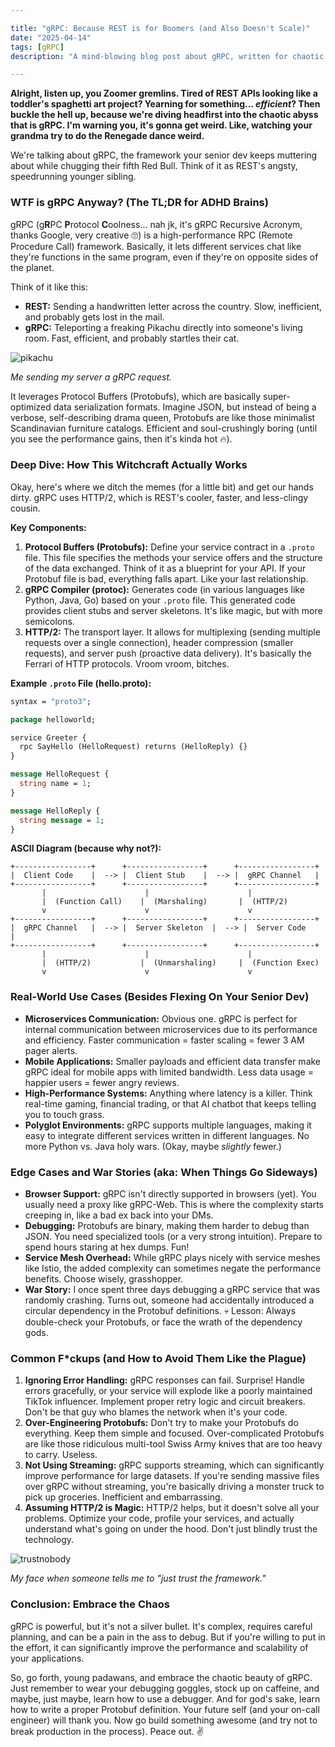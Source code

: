 ```yaml
---

title: "gRPC: Because REST is for Boomers (and Also Doesn't Scale)"
date: "2025-04-14"
tags: [gRPC]
description: "A mind-blowing blog post about gRPC, written for chaotic Gen Z engineers. Prepare to unlearn everything your professor taught you. 💀🙏"

---
```


**Alright, listen up, you Zoomer gremlins. Tired of REST APIs looking like a toddler's spaghetti art project? Yearning for something... *efficient*? Then buckle the hell up, because we're diving headfirst into the chaotic abyss that is gRPC. I'm warning you, it's gonna get weird. Like, watching your grandma try to do the Renegade dance weird.**

We're talking about gRPC, the framework your senior dev keeps muttering about while chugging their fifth Red Bull. Think of it as REST's angsty, speedrunning younger sibling.

### WTF is gRPC Anyway? (The TL;DR for ADHD Brains)

gRPC (g**R**PC **P**rotocol **C**oolness... nah jk, it's gRPC Recursive Acronym, thanks Google, very creative 🙄) is a high-performance RPC (Remote Procedure Call) framework. Basically, it lets different services chat like they're functions in the same program, even if they're on opposite sides of the planet.

Think of it like this:

*   **REST:** Sending a handwritten letter across the country. Slow, inefficient, and probably gets lost in the mail.
*   **gRPC:** Teleporting a freaking Pikachu directly into someone's living room. Fast, efficient, and probably startles their cat.

![pikachu](https://i.kym-cdn.com/photos/images/original/001/811/887/128.jpg)

*Me sending my server a gRPC request.*

It leverages Protocol Buffers (Protobufs), which are basically super-optimized data serialization formats. Imagine JSON, but instead of being a verbose, self-describing drama queen, Protobufs are like those minimalist Scandinavian furniture catalogs. Efficient and soul-crushingly boring (until you see the performance gains, then it's kinda hot 🔥).

### Deep Dive: How This Witchcraft Actually Works

Okay, here's where we ditch the memes (for a little bit) and get our hands dirty. gRPC uses HTTP/2, which is REST's cooler, faster, and less-clingy cousin.

**Key Components:**

1.  **Protocol Buffers (Protobufs):** Define your service contract in a `.proto` file. This file specifies the methods your service offers and the structure of the data exchanged. Think of it as a blueprint for your API.  If your Protobuf file is bad, everything falls apart. Like your last relationship.
2.  **gRPC Compiler (protoc):** Generates code (in various languages like Python, Java, Go) based on your `.proto` file. This generated code provides client stubs and server skeletons. It's like magic, but with more semicolons.
3.  **HTTP/2:** The transport layer. It allows for multiplexing (sending multiple requests over a single connection), header compression (smaller requests), and server push (proactive data delivery). It's basically the Ferrari of HTTP protocols. Vroom vroom, bitches.

**Example `.proto` File (hello.proto):**

```protobuf
syntax = "proto3";

package helloworld;

service Greeter {
  rpc SayHello (HelloRequest) returns (HelloReply) {}
}

message HelloRequest {
  string name = 1;
}

message HelloReply {
  string message = 1;
}
```

**ASCII Diagram (because why not?):**

```
+-----------------+      +-----------------+      +-----------------+
|  Client Code    |  --> |  Client Stub    |  --> |  gRPC Channel   |
+-----------------+      +-----------------+      +-----------------+
       |                      |                      |
       |  (Function Call)    |  (Marshaling)       |  (HTTP/2)
       v                      v                      v
+-----------------+      +-----------------+      +-----------------+
|  gRPC Channel   |  --> |  Server Skeleton  |  --> |  Server Code    |
+-----------------+      +-----------------+      +-----------------+
       |                      |                      |
       |  (HTTP/2)           |  (Unmarshaling)     |  (Function Exec)
       v                      v                      v
```

### Real-World Use Cases (Besides Flexing On Your Senior Dev)

*   **Microservices Communication:** Obvious one. gRPC is perfect for internal communication between microservices due to its performance and efficiency. Faster communication = faster scaling = fewer 3 AM pager alerts.
*   **Mobile Applications:** Smaller payloads and efficient data transfer make gRPC ideal for mobile apps with limited bandwidth. Less data usage = happier users = fewer angry reviews.
*   **High-Performance Systems:** Anything where latency is a killer. Think real-time gaming, financial trading, or that AI chatbot that keeps telling you to touch grass.
*   **Polyglot Environments:** gRPC supports multiple languages, making it easy to integrate different services written in different languages. No more Python vs. Java holy wars. (Okay, maybe *slightly* fewer.)

### Edge Cases and War Stories (aka: When Things Go Sideways)

*   **Browser Support:** gRPC isn't directly supported in browsers (yet). You usually need a proxy like gRPC-Web. This is where the complexity starts creeping in, like a bad ex back into your DMs.
*   **Debugging:** Protobufs are binary, making them harder to debug than JSON. You need specialized tools (or a very strong intuition). Prepare to spend hours staring at hex dumps. Fun!
*   **Service Mesh Overhead:** While gRPC plays nicely with service meshes like Istio, the added complexity can sometimes negate the performance benefits. Choose wisely, grasshopper.
*   **War Story:** I once spent three days debugging a gRPC service that was randomly crashing. Turns out, someone had accidentally introduced a circular dependency in the Protobuf definitions. 💀 Lesson: Always double-check your Protobufs, or face the wrath of the dependency gods.

### Common F\*ckups (and How to Avoid Them Like the Plague)

1.  **Ignoring Error Handling:** gRPC responses can fail. Surprise! Handle errors gracefully, or your service will explode like a poorly maintained TikTok influencer. Implement proper retry logic and circuit breakers. Don't be that guy who blames the network when it's your code.
2.  **Over-Engineering Protobufs:** Don't try to make your Protobufs do everything. Keep them simple and focused. Over-complicated Protobufs are like those ridiculous multi-tool Swiss Army knives that are too heavy to carry. Useless.
3.  **Not Using Streaming:** gRPC supports streaming, which can significantly improve performance for large datasets. If you're sending massive files over gRPC without streaming, you're basically driving a monster truck to pick up groceries. Inefficient and embarrassing.
4.  **Assuming HTTP/2 is Magic:** HTTP/2 helps, but it doesn't solve all your problems. Optimize your code, profile your services, and actually understand what's going on under the hood. Don't just blindly trust the technology.

![trustnobody](https://i.kym-cdn.com/entries/icons/original/000/017/046/Bess_Trust_Nobody.jpg)

*My face when someone tells me to "just trust the framework."*

### Conclusion: Embrace the Chaos

gRPC is powerful, but it's not a silver bullet. It's complex, requires careful planning, and can be a pain in the ass to debug. But if you're willing to put in the effort, it can significantly improve the performance and scalability of your applications.

So, go forth, young padawans, and embrace the chaotic beauty of gRPC. Just remember to wear your debugging goggles, stock up on caffeine, and maybe, just maybe, learn how to use a debugger. And for god's sake, learn how to write a proper Protobuf definition. Your future self (and your on-call engineer) will thank you. Now go build something awesome (and try not to break production in the process). Peace out. ✌️
